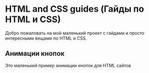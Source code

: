 # HTML and CSS guides (Гайды по HTML и CSS)
Добро пожаловать на мой маленький проект с гайдами и просто интересными вещами по HTML и CSS.
## Анимации кнопок
Это маленький пример анимации кнопок для HTML сайтов

